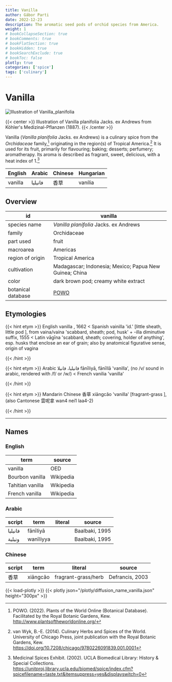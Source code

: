```yaml
---
title: Vanilla
author: Gábor Parti
date: 2022-12-23
description: The aromatic seed pods of orchid species from America.
weight: 1
# bookCollapseSection: true
# bookComments: true
# bookFlatSection: true
# bookHidden: true
# bookSearchExclude: true
# bookToc: false
plotly: true
categories: ['spice']
tags: ['culinary']
---
```


# Vanilla

![Illustration of Vanilla_planifolia](/images/kohler/vanilla.png)

{{< center >}}
Illustration of Vanilla planifolia Jacks. ex Andrews from Köhler's Medizinal-Pflanzen (1887).
{{< /center >}}

Vanilla (*Vanilla planifolia* Jacks. ex Andrews) is a culinary spice from the *Orchidaceae* family,[^powo] originating in the region(s) of Tropical America.[^van_wyk_culinary_2014] It is used for its fruit, primarily for flavouring; baking; desserts; perfumery; aromatherapy. Its aroma is described as fragrant, sweet, delicious, with a heat index of 1.[^ucla_medicinal_2002]

|English| Arabic|Chinese|Hungarian|
|-------|-------|-------|---------|
|vanilla|فانيليا|   香草  | vanília |

## Overview

|        id        |                        vanilla                       |
|------------------|------------------------------------------------------|
|   species name   |        *Vanilla planifolia* Jacks. ex Andrews        |
|      family      |                      Orchidaceae                     |
|     part used    |                         fruit                        |
|     macroarea    |                       Americas                       |
| region of origin |                   Tropical America                   |
|    cultivation   |Madagascar; Indonesia; Mexico; Papua New Guinea; China|
|       color      |         dark brown pod; creamy white extract         |
|botanical database|  [POWO](https://powo.science.kew.org/taxon/262578-2) |

## Etymologies

{{< hint etym >}}
English vanilla , 1662 < Spanish vainilla 'id.' [little sheath, little pod ], from vaina/vaína 'scabbard, sheath; pod, husk' + -illa diminutive suffix, 1555 < Latin vāgīna 'scabbard, sheath; covering, holder of anything', esp. husks that enclose an ear of grain; also by anatomical figurative sense, origin of vagina

{{< /hint >}}

{{< hint etym >}}
Arabic فانيليا، فانيلا fānīliyā, fānīllā 'vanilla', (no /v/ sound in arabic, rendered with /f/ or /w/) < French vanilia 'vanilla'

{{< /hint >}}

{{< hint etym >}}
Mandarin Chinese 香草 xiāngcǎo 'vanilla' [fragrant-grass ], (also Cantonese 雲呢拿 wan4 nei1 laa4-2)

{{< /hint >}}

***

## Names

### English

|      term      |  source |
|----------------|---------|
|     vanilla    |   OED   |
| Bourbon vanilla|Wikipedia|
|Tahitian vanilla|Wikipedia|
| French vanilla |Wikipedia|

### Arabic

| script|   term  |literal|    source    |
|-------|---------|-------|--------------|
|فانيليا| fānīliyā|       |Baalbaki, 1995|
| ونيلية|wanīliyya|       |Baalbaki, 1995|

### Chinese

|script|  term  |      literal      |     source    |
|------|--------|-------------------|---------------|
|  香草  |xiāngcǎo|fragrant-grass/herb|Defrancis, 2003|

{{< load-plotly >}}
{{< plotly json="/plotly/diffusion_name_vanilla.json" height="300px" >}}

[^powo]: POWO. (2022). Plants of the World Online (Botanical Database). Facilitated by the Royal Botanic Gardens, Kew. http://www.plantsoftheworldonline.org/
[^van_wyk_culinary_2014]: van Wyk, B.-E. (2014). Culinary Herbs and Spices of the World. University of Chicago Press, joint publication with the Royal Botanic Gardens, Kew. https://doi.org/10.7208/chicago/9780226091839.001.0001
[^ucla_medicinal_2002]: Medicinal Spices Exhibit. (2002). UCLA Biomedical Library: History & Special Collections. https://unitproj.library.ucla.edu/biomed/spice/index.cfm?spicefilename=taste.txt&itemsuppress=yes&displayswitch=0

